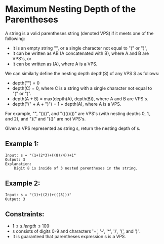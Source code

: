 # Maximum Nesting Depth of the Parentheses

A string is a valid parentheses string (denoted VPS) if it meets one of the  
following:

* It is an empty string "", or a single character not equal to "(" or ")",
* It can be written as AB (A concatenated with B), where A and B are VPS's, or
* It can be written as (A), where A is a VPS.

We can similarly define the nesting depth depth(S) of any VPS S as follows:

* depth("") = 0
* depth(C) = 0, where C is a string with a single character not equal to  
"(" or ")".
* depth(A + B) = max(depth(A), depth(B)), where A and B are VPS's.
* depth("(" + A + ")") = 1 + depth(A), where A is a VPS.

For example, "", "()()", and "()(()())" are VPS's (with nesting depths 0, 1,  
and 2), and ")(" and "(()" are not VPS's.

Given a VPS represented as string s, return the nesting depth of s.

 

## Example 1:

    Input: s = "(1+(2*3)+((8)/4))+1"
    Output: 3
    Explanation: 
        Digit 8 is inside of 3 nested parentheses in the string.

## Example 2:
    
    Input: s = "(1)+((2))+(((3)))"
    Output: 3

 

## Constraints:

* $1 \le s.length \le 100$
* s consists of digits 0-9 and characters '+', '-', '*', '/', '(', and ')'.
* It is guaranteed that parentheses expression s is a VPS.

